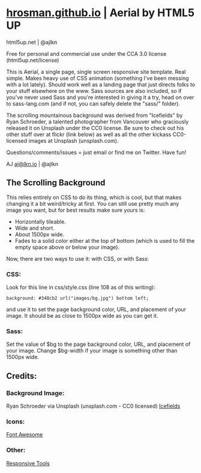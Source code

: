 # [hrosman.github.io](hrosman.github.io) | Aerial by HTML5 UP

html5up.net | @ajlkn

Free for personal and commercial use under the CCA 3.0 license (html5up.net/license)

This is Aerial, a single page, single screen responsive site template. Real simple.
Makes heavy use of CSS animation (something I've been messing with a lot lately).
Should work well as a landing page that just directs folks to your stuff elsewhere
on the www. Sass sources are also included, so if you've never used Sass and you're
interested in giving it a try, head on over to sass-lang.com (and if not, you can
safely delete the "sass/" folder).

The scrolling mountainous background was derived from "Icefields" by Ryan Schroeder,
a talented photographer from Vancouver who graciously released it on Unsplash under
the CC0 license. Be sure to check out his other stuff over at flickr (link below)
as well as all the other kickass CC0-licensed images at Unsplash (unsplash.com).

Questions/comments/issues = just email or find me on Twitter. Have fun!

AJ
aj@lkn.io | @ajlkn

## The Scrolling Background

This relies entirely on CSS to do its thing, which is cool, but that makes
changing it a bit weird/tricky at first. You can still use pretty much any image
you want, but for best results make sure yours is:

- Horizontally tileable.
- Wide and short.
- About 1500px wide.
- Fades to a solid color either at the top of bottom (which is used to fill
  the empty space above or below your image).

Now, there are two ways to use it: with CSS, or with Sass:

### CSS:

Look for this line in css/style.css (line 108 as of this writing):

    background: #348cb2 url("images/bg.jpg") bottom left;

and use it to set the page background color, URL, and placement of
your image. It should be as close to 1500px wide as you can get it.

### Sass:

Set the value of $bg to the page background color, URL, and placement
of your image. Change $bg-width if your image is something other than
1500px wide.

## Credits:

### Background Image:

Ryan Schroeder via Unsplash (unsplash.com - CC0 licensed) [Icefields](flickr.com/photos/ryanschroeder/11876741703)

### Icons:

[Font Awesome](fontawesome.io)

### Other:

[Responsive Tools](github.com/ajlkn/responsive-tools)
